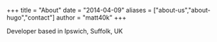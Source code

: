 +++
title = "About"
date = "2014-04-09"
aliases = ["about-us","about-hugo","contact"]
author = "matt40k"
+++

Developer based in Ipswich, Suffolk, UK